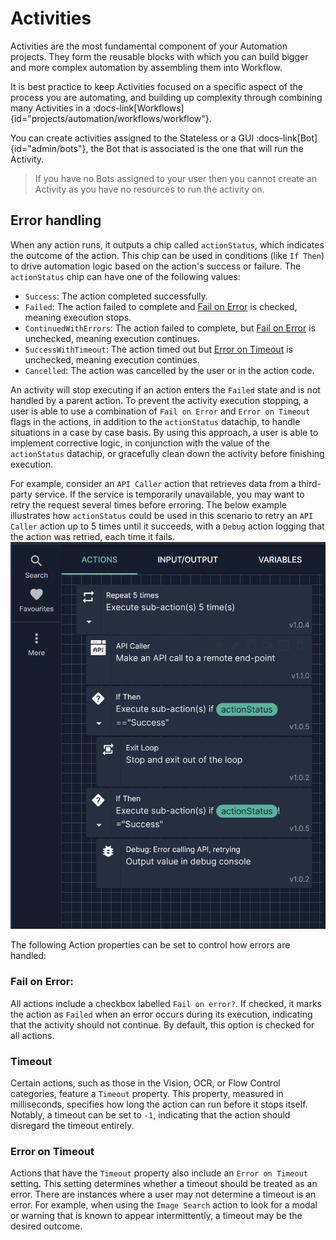 # Activities 

Activities are the most fundamental component of your Automation projects. They form the reusable blocks with which you can build bigger and more complex automation by assembling them into Workflow. 

It is best practice to keep Activities focused on a specific aspect of the process you are automating, and building up complexity through combining many Activities in a :docs-link[Workflows]{id="projects/automation/workflows/workflow"}.

You can create activities assigned to the Stateless or a GUI :docs-link[Bot]{id="admin/bots"}, the Bot that is associated is the one that will run the Activity. 

> If you have no Bots assigned to your user then you cannot create an Activity as you have no resources to run the activity on.

## Error handling

When any action runs, it outputs a chip called `actionStatus`, which indicates the outcome of the action. This chip can be used in conditions (like `If Then`) to drive automation logic based on the action's success or failure.
The `actionStatus` chip can have one of the following values:
- `Success`: The action completed successfully.
- `Failed`: The action failed to complete and [Fail on Error](#fail-on-error) is checked, meaning execution stops.
- `ContinuedWithErrors`: The action failed to complete, but [Fail on Error](#fail-on-error) is unchecked, meaning execution continues.
- `SuccessWithTimeout`: The action timed out but [Error on Timeout](#error-on-timeout) is unchecked, meaning execution continues.
- `Cancelled`: The action was cancelled by the user or in the action code.

An activity will stop executing if an action enters the `Failed` state and is not handled by a parent action.
To prevent the activity execution stopping, a user is able to use a combination of `Fail on Error` and `Error on Timeout` flags in the actions, in addition to the `actionStatus` datachip, to handle situations in a case by case basis. By using this approach, a user is able to implement corrective logic, in conjunction with the value of the `actionStatus` datachip, or gracefully clean down the activity before finishing execution.

For example, consider an `API Caller` action that retrieves data from a third-party service. If the service is temporarily unavailable, you may want to retry the request several times before erroring.
The below example illustrates how `actionStatus` could be used in this scenario to retry an `API Caller` action up to 5 times until it succeeds, with a `Debug` action logging that the action was retried, each time it fails.
![Action Status Usage Example](/src/assets/action_status_usage_example.png)

The following Action properties can be set to control how errors are handled:

### Fail on Error: 
All actions include a checkbox labelled `Fail on error?`. If checked, it marks the action as `Failed` when an error occurs during its execution, indicating that the activity should not continue. By default, this option is checked for all actions.


### Timeout
Certain actions, such as those in the Vision, OCR, or Flow Control categories, feature a `Timeout` property. This property, measured in milliseconds, specifies how long the action can run before it stops itself. Notably, a timeout can be set to `-1`, indicating that the action should disregard the timeout entirely.

### Error on Timeout
Actions that have the `Timeout` property also include an `Error on Timeout` setting. This setting determines whether a timeout should be treated as an error. 
There are instances where a user may not determine a timeout is an error.
For example, when using the `Image Search` action to look for a modal or warning that is known to appear intermittently, a timeout may be the desired outcome.
